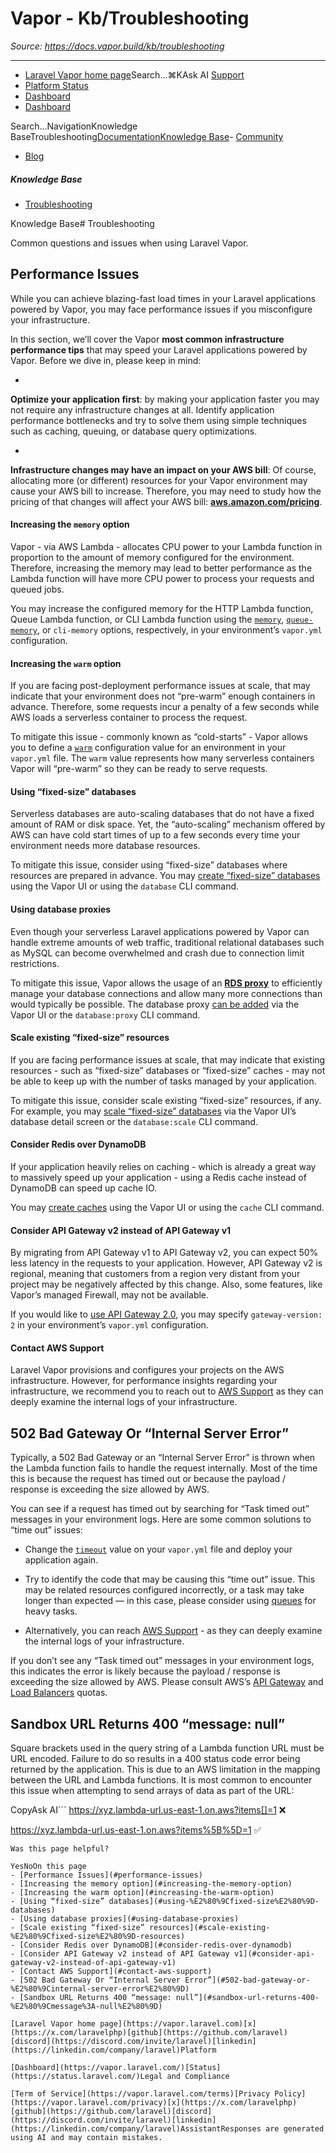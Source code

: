 # Vapor - Kb/Troubleshooting

*Source: https://docs.vapor.build/kb/troubleshooting*

---

- [Laravel Vapor home page](https://vapor.laravel.com)Search...⌘KAsk AI
[Support](/cdn-cgi/l/email-protection#a3d5c2d3ccd1e3cfc2d1c2d5c6cf8dc0ccce)
- [Platform Status](https://status.laravel.com/)
- [Dashboard](https://vapor.laravel.com)
- [Dashboard](https://vapor.laravel.com)

Search...NavigationKnowledge BaseTroubleshooting[Documentation](/introduction)[Knowledge Base](/kb/troubleshooting)- [Community](https://discord.com/invite/laravel)
- [Blog](https://blog.laravel.com/vapor)
##### Knowledge Base

- [Troubleshooting](/kb/troubleshooting)

Knowledge Base# Troubleshooting

Common questions and issues when using Laravel Vapor.

## [​](#performance-issues)Performance Issues

While you can achieve blazing-fast load times in your Laravel applications powered by Vapor, you may face performance issues if you misconfigure your infrastructure.

In this section, we’ll cover the Vapor **most common infrastructure performance tips** that may speed your Laravel applications powered by Vapor. Before we dive in, please keep in mind:

- 
**Optimize your application first**: by making your application faster you may not require any infrastructure changes at all. Identify application performance bottlenecks and try to solve them using simple techniques such as caching, queuing, or database query optimizations.

- 
**Infrastructure changes may have an impact on your AWS bill**: Of course, allocating more (or different) resources for your Vapor environment may cause your AWS bill to increase. Therefore, you may need to study how the pricing of that changes will affect your AWS bill: **[aws.amazon.com/pricing](https://aws.amazon.com/pricing/)**.

#### [​](#increasing-the-memory-option)Increasing the `memory` option

Vapor - via AWS Lambda - allocates CPU power to your Lambda function in proportion to the amount of memory configured for the environment. Therefore, increasing the memory may lead to better performance as the Lambda function will have more CPU power to process your requests and queued jobs.

You may increase the configured memory for the HTTP Lambda function, Queue Lambda function, or CLI Lambda function using the [`memory`](/projects/environments#memory), [`queue-memory`](/resources/queues#queue-memory), or `cli-memory` options, respectively, in your environment’s `vapor.yml` configuration.

#### [​](#increasing-the-warm-option)Increasing the `warm` option

If you are facing post-deployment performance issues at scale, that may indicate that your environment does not “pre-warm” enough containers in advance. Therefore, some requests incur a penalty of a few seconds while AWS loads a serverless container to process the request.

To mitigate this issue - commonly known as “cold-starts” - Vapor allows you to define a [`warm`](/projects/environments#prewarming) configuration value for an environment in your `vapor.yml` file. The `warm` value represents how many serverless containers Vapor will “pre-warm” so they can be ready to serve requests.

#### [​](#using-%E2%80%9Cfixed-size%E2%80%9D-databases)Using “fixed-size” databases

Serverless databases are auto-scaling databases that do not have a fixed amount of RAM or disk space. Yet, the “auto-scaling” mechanism offered by AWS can have cold start times of up to a few seconds every time your environment needs more database resources.

To mitigate this issue, consider using “fixed-size” databases where resources are prepared in advance. You may [create “fixed-size” databases](/resources/databases#fixed-size-databases) using the Vapor UI or using the `database` CLI command.

#### [​](#using-database-proxies)Using database proxies

Even though your serverless Laravel applications powered by Vapor can handle extreme amounts of web traffic, traditional relational databases such as MySQL can become overwhelmed and crash due to connection limit restrictions.

To mitigate this issue, Vapor allows the usage of an **[RDS proxy](https://aws.amazon.com/rds/proxy/)** to efficiently manage your database connections and allow many more connections than would typically be possible. The database proxy [can be added](/resources/databases#database-proxies) via the Vapor UI or the `database:proxy` CLI command.

#### [​](#scale-existing-%E2%80%9Cfixed-size%E2%80%9D-resources)Scale existing “fixed-size” resources

If you are facing performance issues at scale, that may indicate that existing resources - such as “fixed-size” databases or “fixed-size” caches - may not be able to keep up with the number of tasks managed by your application.

To mitigate this issue, consider scale existing “fixed-size” resources, if any. For example, you may [scale “fixed-size” databases](/resources/databases#scaling-databases) via the Vapor UI’s database detail screen or the `database:scale` CLI command.

#### [​](#consider-redis-over-dynamodb)Consider Redis over DynamoDB

If your application heavily relies on caching - which is already a great way to massively speed up your application - using a Redis cache instead of DynamoDB can speed up cache IO.

You may [create caches](/resources/caches#introduction) using the Vapor UI or using the `cache` CLI command.

#### [​](#consider-api-gateway-v2-instead-of-api-gateway-v1)Consider API Gateway v2 instead of API Gateway v1

By migrating from API Gateway v1 to API Gateway v2, you can expect 50% less latency in the requests to your application. However, API Gateway v2 is regional, meaning that customers from a region very distant from your project may be negatively affected by this change. Also, some features, like Vapor’s managed Firewall, may not be available.

If you would like to [use API Gateway 2.0](/projects/environments#gateway-versions), you may specify `gateway-version: 2` in your environment’s `vapor.yml` configuration.

#### [​](#contact-aws-support)Contact AWS Support

Laravel Vapor provisions and configures your projects on the AWS infrastructure. However, for performance insights regarding your infrastructure, we recommend you to reach out to [AWS Support](https://console.aws.amazon.com/support/home?#/case/create?issueType=technical) as they can deeply examine the internal logs of your infrastructure.

## [​](#502-bad-gateway-or-%E2%80%9Cinternal-server-error%E2%80%9D)502 Bad Gateway Or “Internal Server Error”

Typically, a 502 Bad Gateway or an “Internal Server Error” is thrown when the Lambda function fails to handle the request internally. Most of the time this is because the request has timed out or because the payload / response is exceeding the size allowed by AWS.

You can see if a request has timed out by searching for “Task timed out” messages in your environment logs. Here are some common solutions to “time out” issues:

- Change the [`timeout`](/projects/environments#timeout) value on your `vapor.yml` file and deploy your application again.

- Try to identify the code that may be causing this “time out” issue. This may be related resources configured incorrectly, or a task may take longer than expected — in this case, please consider using [queues](/resources/queues) for heavy tasks.

- Alternatively, you can reach [AWS Support](https://console.aws.amazon.com/support/home?#/case/create?issueType=technical) - as they can deeply examine the internal logs of your infrastructure.

If you don’t see any “Task timed out” messages in your environment logs, this indicates the error is likely because the payload / response is exceeding the size allowed by AWS. Please consult AWS’s [API Gateway](https://docs.aws.amazon.com/apigateway/latest/developerguide/limits.html) and [Load Balancers](https://docs.aws.amazon.com/elasticloadbalancing/latest/application/load-balancer-limits.html) quotas.

## [​](#sandbox-url-returns-400-%E2%80%9Cmessage%3A-null%E2%80%9D)Sandbox URL Returns 400 “message: null”

Square brackets used in the query string of a Lambda function URL must be URL encoded. Failure to do so results in a 400 status code error being returned by the application. This is due to an AWS limitation in the mapping between the URL and Lambda functions. It is most common to encounter this issue when attempting to send arrays of data as part of the URL:

CopyAsk AI```
https://xyz.lambda-url.us-east-1.on.aws?items[]=1 ❌

https://xyz.lambda-url.us-east-1.on.aws?items%5B%5D=1 ✅

```
Was this page helpful?

YesNoOn this page
- [Performance Issues](#performance-issues)
- [Increasing the memory option](#increasing-the-memory-option)
- [Increasing the warm option](#increasing-the-warm-option)
- [Using “fixed-size” databases](#using-%E2%80%9Cfixed-size%E2%80%9D-databases)
- [Using database proxies](#using-database-proxies)
- [Scale existing “fixed-size” resources](#scale-existing-%E2%80%9Cfixed-size%E2%80%9D-resources)
- [Consider Redis over DynamoDB](#consider-redis-over-dynamodb)
- [Consider API Gateway v2 instead of API Gateway v1](#consider-api-gateway-v2-instead-of-api-gateway-v1)
- [Contact AWS Support](#contact-aws-support)
- [502 Bad Gateway Or “Internal Server Error”](#502-bad-gateway-or-%E2%80%9Cinternal-server-error%E2%80%9D)
- [Sandbox URL Returns 400 “message: null”](#sandbox-url-returns-400-%E2%80%9Cmessage%3A-null%E2%80%9D)

[Laravel Vapor home page](https://vapor.laravel.com)[x](https://x.com/laravelphp)[github](https://github.com/laravel)[discord](https://discord.com/invite/laravel)[linkedin](https://linkedin.com/company/laravel)Platform

[Dashboard](https://vapor.laravel.com/)[Status](https://status.laravel.com/)Legal and Compliance

[Term of Service](https://vapor.laravel.com/terms)[Privacy Policy](https://vapor.laravel.com/privacy)[x](https://x.com/laravelphp)[github](https://github.com/laravel)[discord](https://discord.com/invite/laravel)[linkedin](https://linkedin.com/company/laravel)AssistantResponses are generated using AI and may contain mistakes.
